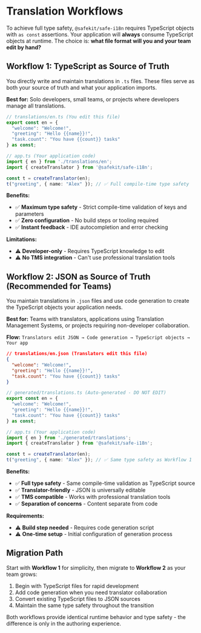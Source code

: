 # Translation Workflows

To achieve full type safety, `@safekit/safe-i18n` requires TypeScript objects with `as const` assertions. Your application will **always** consume TypeScript objects at runtime. The choice is: **what file format will you and your team edit by hand?**

## Workflow 1: TypeScript as Source of Truth

You directly write and maintain translations in `.ts` files. These files serve as both your source of truth and what your application imports.

**Best for:** Solo developers, small teams, or projects where developers manage all translations.

```typescript
// translations/en.ts (You edit this file)
export const en = {
  "welcome": "Welcome!",
  "greeting": "Hello {{name}}!",
  "task.count": "You have {{count}} tasks"
} as const;

// app.ts (Your application code)
import { en } from './translations/en';
import { createTranslator } from '@safekit/safe-i18n';

const t = createTranslator(en);
t("greeting", { name: "Alex" }); // ✅ Full compile-time type safety
```

**Benefits:**
- ✅ **Maximum type safety** - Strict compile-time validation of keys and parameters
- ✅ **Zero configuration** - No build steps or tooling required
- ✅ **Instant feedback** - IDE autocompletion and error checking

**Limitations:**
- ⚠️ **Developer-only** - Requires TypeScript knowledge to edit
- ⚠️ **No TMS integration** - Can't use professional translation tools

## Workflow 2: JSON as Source of Truth (Recommended for Teams)

You maintain translations in `.json` files and use code generation to create the TypeScript objects your application needs.

**Best for:** Teams with translators, applications using Translation Management Systems, or projects requiring non-developer collaboration.

**Flow:** `Translators edit JSON → Code generation → TypeScript objects → Your app`

```json
// translations/en.json (Translators edit this file)
{
  "welcome": "Welcome!",
  "greeting": "Hello {{name}}!",
  "task.count": "You have {{count}} tasks"
}
```

```typescript
// generated/translations.ts (Auto-generated - DO NOT EDIT)
export const en = {
  "welcome": "Welcome!",
  "greeting": "Hello {{name}}!",
  "task.count": "You have {{count}} tasks"
} as const;

// app.ts (Your application code)
import { en } from './generated/translations';
import { createTranslator } from '@safekit/safe-i18n';

const t = createTranslator(en);
t("greeting", { name: "Alex" }); // ✅ Same type safety as Workflow 1
```

**Benefits:**
- ✅ **Full type safety** - Same compile-time validation as TypeScript source
- ✅ **Translator-friendly** - JSON is universally editable
- ✅ **TMS compatible** - Works with professional translation tools
- ✅ **Separation of concerns** - Content separate from code

**Requirements:**
- ⚠️ **Build step needed** - Requires code generation script
- ⚠️ **One-time setup** - Initial configuration of generation process

## Migration Path

Start with **Workflow 1** for simplicity, then migrate to **Workflow 2** as your team grows:

1. Begin with TypeScript files for rapid development
2. Add code generation when you need translator collaboration
3. Convert existing TypeScript files to JSON sources
4. Maintain the same type safety throughout the transition

Both workflows provide identical runtime behavior and type safety - the difference is only in the authoring experience.